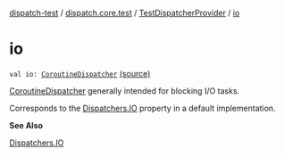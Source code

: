 [dispatch-test](../../index.md) / [dispatch.core.test](../index.md) / [TestDispatcherProvider](index.md) / [io](./io.md)

# io

`val io: `[`CoroutineDispatcher`](https://kotlin.github.io/kotlinx.coroutines/kotlinx-coroutines-core/kotlinx.coroutines/-coroutine-dispatcher/index.html) [(source)](https://github.com/RBusarow/Dispatch/tree/master/dispatch-test/src/main/java/dispatch/core/test/TestDispatcherProvider.kt#L44)

[CoroutineDispatcher](https://kotlin.github.io/kotlinx.coroutines/kotlinx-coroutines-core/kotlinx.coroutines/-coroutine-dispatcher/index.html) generally intended for blocking I/O tasks.

Corresponds to the [Dispatchers.IO](https://kotlin.github.io/kotlinx.coroutines/kotlinx-coroutines-core/kotlinx.coroutines/-dispatchers/-i-o.html) property in a default implementation.

**See Also**

[Dispatchers.IO](https://kotlin.github.io/kotlinx.coroutines/kotlinx-coroutines-core/kotlinx.coroutines/-dispatchers/-i-o.html)

